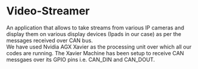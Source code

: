 # Video-Streamer
An application that allows to take streams from various IP cameras and display them on various display devices (Ipads in our case) as per the messages received over CAN bus.\
We have used Nvidia AGX Xavier as the processing unit over which all our codes are running. The Xavier Machine has been setup to receive CAN messgaes over its GPIO pins i.e. CAN_DIN and CAN_DOUT.  
